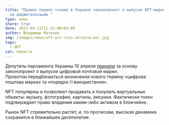 ```yaml
---
title: "Прошел первое чтение в Украине законопроект о выпуске NFT-марки – тренд
  на диджитализацию "
type: news
share: true
date: 2023-04-11T11:31:08+03:00
author: Владимир Матвеев
img: /images/news/nft-art-russ-ukraine-war.jpg
tags:
  - NFT
cat: Новости
---
```

Депутаты парламента Украины 10 апреля [приняли](https://twitter.com/verkhovna_rada/status/1645470207228379154) за основу законопроект о выпуске цифровой почтовой марки. \
Проектом передбачається визначення нового терміну «цифрова поштова марка» та «порядок її використання».

NFT популярны и позволяют продавать и покупать виртуальные объекты: музыку, фотографии, картины, рисунки. Фактически токен подтверждает право владения каким-либо активом в блокчейне. 

Рынок NFT стремительно растет, и, по прогнозам, высокая динамика сохранится в ближайшее десятилетие.